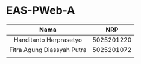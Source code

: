 # EAS-PWeb-A


| Nama                        | NRP        |
|:---------------------------:|:----------:|
| Handitanto Herprasetyo      | 5025201220 |
| Fitra Agung Diassyah Putra  | 5025201072 |
|                             |            |
